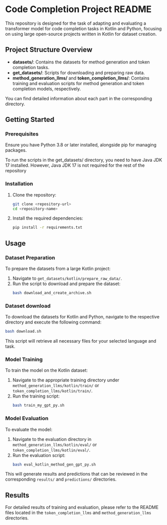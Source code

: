
# Code Completion Project README

This repository is designed for the task of adapting and evaluating a transformer model for code completion tasks in Kotlin and Python, focusing on using large open-source projects written in Kotlin for dataset creation.

## Project Structure Overview

- **datasets/**: Contains the datasets for method generation and token completion tasks.
- **get_datasets/**: Scripts for downloading and preparing raw data.
- **method_generation_llms/** and **token_completion_llms/**: Contains training and evaluation scripts for method generation and token completion models, respectively.

You can find detailed information about each part in the corresponding directory.

## Getting Started

### Prerequisites

Ensure you have Python 3.8 or later installed, alongside pip for managing packages. 

To run the scripts in the get_datasets/ directory, you need to have Java JDK 17 installed. However, Java JDK 17 is not required for the rest of the repository

### Installation

1. Clone the repository:
   ```bash
   git clone <repository-url>
   cd <repository-name>
   ```

2. Install the required dependencies:
   ```bash
   pip install -r requirements.txt
   ```

## Usage

### Dataset Preparation

To prepare the datasets from a large Kotlin project:
1. Navigate to `get_datasets/kotlin/prepare_raw_data/`.
2. Run the script to download and prepare the dataset:
   ```bash
   bash download_and_create_archive.sh
   ```

### Dataset download

To download the datasets for Kotlin and Python, navigate to the respective directory and execute the following command:


```bash
bash download.sh
```

This script will retrieve all necessary files for your selected language and task.

### Model Training

To train the model on the Kotlin dataset:
1. Navigate to the appropriate training directory under `method_generation_llms/kotlin/train/` or `token_completion_llms/kotlin/train/`.
2. Run the training script:
   ```bash
   bash train_my_gpt_py.sh
   ```

### Model Evaluation

To evaluate the model:
1. Navigate to the evaluation directory in `method_generation_llms/kotlin/eval/` or `token_completion_llms/kotlin/eval/`.
2. Run the evaluation script:
   ```bash
   bash eval_kotlin_method_gen_gpt_py.sh
   ```

This will generate results and predictions that can be reviewed in the corresponding `results/` and `predictions/` directories.

## Results

For detailed results of training and evaluation, please refer to the README files located in the `token_completion_llms` and `method_generation_llms` directories.

